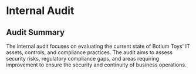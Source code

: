 <h1>Internal Audit </h1>



<h2>Audit Summary </h2>
The internal audit focuses on evaluating the current state of Botium Toys' IT assets, controls, and compliance practices. The audit aims to assess security risks, regulatory compliance gaps, and areas requiring improvement to ensure the security and continuity of business operations.

<br />



